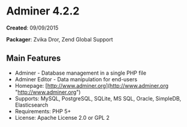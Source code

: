# Adminer 4.2.2 #

**Created**: 09/09/2015

**Packager**: Zvika Dror, Zend Global Support

## Main Features ##
- Adminer - Database management in a single PHP file
- Adminer Editor - Data manipulation for end-users
- Homepage: [http://www.adminer.org](http://www.adminer.org "http://www.adminer.org")
- Supports: MySQL, PostgreSQL, SQLite, MS SQL, Oracle, SimpleDB, 
Elasticsearch
- Requirements: PHP 5+
- License: Apache License 2.0 or GPL 2
